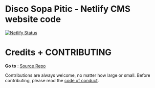 # Disco Sopa Pitic - Netlify CMS website code

[![Netlify Status](https://api.netlify.com/api/v1/badges/12176e1b-5749-463f-a596-3529de6d323e/deploy-status)](https://app.netlify.com/sites/discosopapitic/deploys)

# Credits +  CONTRIBUTING

**Go to** : [Source Repo](https://github.com/netlify-templates/gatsby-starter-netlify-cms)

Contributions are always welcome, no matter how large or small. Before contributing,
please read the [code of conduct](CODE_OF_CONDUCT.md).
